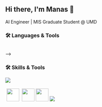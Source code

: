 ## Hi there, I'm Manas 👋
AI Engineer | MIS Graduate Student @ UMD

### 🛠️ Languages & Tools

<!-- <p align="left">
  <!-- Backend & Databases -->
  <br>
  <!-- <img src="https://skillicons.dev/icons?i=python,mongodb,mysql,cpp,c,fastapi,flask,elasticsearch,git,github,linux,vscode,postman,docker" /> -->
  <!-- <br> -->
  <!-- <img src="https://skillicons.dev/icons?i=tensorflow,tensorrt,pytorch,opencv,langchain,huggingface,openai" /> -->

<!-- </p> --> -->

### 🛠️ Skills & Tools

<p align="left">
  <img src="https://skillicons.dev/icons?i=python,r,cpp,c,mongodb,mysql,sqlite,fastapi,flask,elasticsearch,pytorch,tensorflow,opencv"/>
  <div style="display: inline-block; background: white; padding: 4px; border-radius: 6px;">
  <img height="40" src="https://cdn.simpleicons.org/huggingface/000000" />
</div>
  <img height="40" src="https://img.shields.io/badge/LangChain-0A0A0A?style=flat"/>
  <img height="40" src="https://img.shields.io/badge/OpenAI-412991?style=flat&logo=openai&logoColor=white"/>
  <img src="https://skillicons.dev/icons?i=vscode,linux,anaconda,docker,azure,git,github,postman"/>
  <!-- Tools & IDEs -->
  
</p>


<!--
**Manas2409/Manas2409** is a ✨ _special_ ✨ repository because its `README.md` (this file) appears on your GitHub profile.

Here are some ideas to get you started:

- 🔭 I’m currently working on ...
- 🌱 I’m currently learning ...
- 👯 I’m looking to collaborate on ...
- 🤔 I’m looking for help with ...
- 💬 Ask me about ...
- 📫 How to reach me: ...
- 😄 Pronouns: ...
- ⚡ Fun fact: ...
-->
